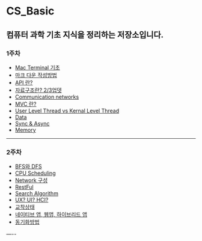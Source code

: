 # CS_Basic
컴퓨터 과학 기초 지식을 정리하는 저장소입니다.
---

### 1주차

* [Mac Terminal 기초](https://github.com/Deviloper-korea/CS_Basic/wiki/Mac-Terminal-기본-명령어)
* [마크 다운 작성방법](https://github.com/Deviloper-korea/CS_Basic/wiki/%5BMarkDown-작성법%5D)
* [API 란?](https://github.com/Deviloper-korea/CS_Basic/wiki/API-란%3F)
* [자료구조란? 2/3업뎃](https://github.com/Deviloper-korea/CS_Basic/wiki/자료구조-개념)
* [Communication networks](https://github.com/Deviloper-korea/CS_Basic/wiki/Communication-networks)
* [MVC 란?](https://github.com/Deviloper-korea/CS_Basic/wiki/MVC란%3F)
* [User Level Thread vs Kernal Level Thread](https://github.com/Deviloper-korea/CS_Basic/wiki/User-Level-Thread-vs-Kernal-Level-Thread)
* [Data](https://github.com/Deviloper-korea/CS_Basic/wiki/데이터,-데이터의-종류)
* [Sync & Async](https://github.com/Deviloper-korea/CS_Basic/wiki/동기-vs-비동기)
* [Memory](https://github.com/Deviloper-korea/CS_Basic/wiki/메모리(Memory))

---

### 2주차

* [BFS와 DFS](https://github.com/Deviloper-korea/CS_Basic/wiki/BFS와-DFS)
* [CPU Scheduling](https://github.com/Deviloper-korea/CS_Basic/wiki/CPU-Scheduling)
* [Network 구성](https://github.com/Deviloper-korea/CS_Basic/wiki/network-구성)
* [RestFul](https://github.com/Deviloper-korea/CS_Basic/wiki/RestFul이란%3F)
* [Search Algorithm](https://github.com/Deviloper-korea/CS_Basic/wiki/Search-Algorithm)
* [UX? UI? HCI?](https://github.com/Deviloper-korea/CS_Basic/wiki/UX-%3F-UI%3F-HCI%3F)
* [교착상태](https://github.com/Deviloper-korea/CS_Basic/wiki/교착상태)
* [네이티브 앱, 웹앱, 하이브리드 앱](https://github.com/Deviloper-korea/CS_Basic/wiki/네이티브-앱-vs-웹앱-vs-하이브리드앱)
* [동기화방법](https://github.com/Deviloper-korea/CS_Basic/wiki/동기화-방법(critical-section,-mutex,-semaphore))

—--
